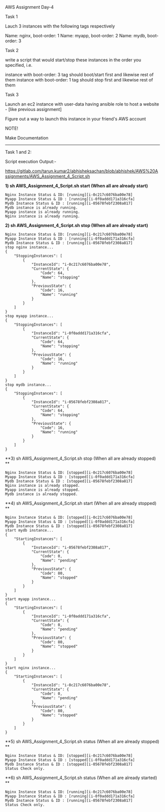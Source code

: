 AWS Assignment Day-4


Task 1

Lauch 3 instances with the following tags respectively


Name: nginx, boot-order: 1
Name: myapp, boot-order: 2
Name: mydb, boot-order: 3


Task 2

write a script that would start/stop these instances in the order you specified, i.e.


instance with boot-order: 3 tag should boot/start first and likewise rest of them
instance with boot-order: 1 tag should stop first and likewise rest of them


Task 3

Launch an ec2 instance with user-data having ansible role to host a website - [like previous assignment]


Figure out a way to launch this instance in your friend's AWS account


NOTE!

Make Documentation  

------------------------------------------------------------------------    

Task 1 and 2:  

Script execution Output:-  

https://gitlab.com/tarun.kumar2/abhisheksachan/blob/abhishek/AWS%20Assignments/AWS_Assignment_4_Script.sh  

**1) sh AWS_Assignment_4_Script.sh start (When all are already start)**   

```
Nginx Instance Status & ID: [running][i-0c217c6076ba00e78]
Myapp Instance Status & ID : [running][i-0f0addd171a316cfa]
Mydb Instance Status & ID : [running][i-05678febf2308a817]
Mydb instance is already running.
Myapp instance is already running.
Nginx instance is already running.
```
**2) sh AWS_Assignment_4_Script.sh stop (When all are already start)**  

```
Nginx Instance Status & ID: [running][i-0c217c6076ba00e78]
Myapp Instance Status & ID : [running][i-0f0addd171a316cfa]
Mydb Instance Status & ID : [running][i-05678febf2308a817]
stop nginx instance...
{
    "StoppingInstances": [
        {
            "InstanceId": "i-0c217c6076ba00e78",
            "CurrentState": {
                "Code": 64,
                "Name": "stopping"
            },
            "PreviousState": {
                "Code": 16,
                "Name": "running"
            }
        }
    ]
}
stop myapp instance...
{
    "StoppingInstances": [
        {
            "InstanceId": "i-0f0addd171a316cfa",
            "CurrentState": {
                "Code": 64,
                "Name": "stopping"
            },
            "PreviousState": {
                "Code": 16,
                "Name": "running"
            }
        }
    ]
}
stop mydb instance...
{
    "StoppingInstances": [
        {
            "InstanceId": "i-05678febf2308a817",
            "CurrentState": {
                "Code": 64,
                "Name": "stopping"
            },
            "PreviousState": {
                "Code": 16,
                "Name": "running"
            }
        }
    ]
}
```
**3) sh AWS_Assignment_4_Script.sh stop (When all are already stopped)  **

```
Nginx Instance Status & ID: [stopped][i-0c217c6076ba00e78]
Myapp Instance Status & ID : [stopped][i-0f0addd171a316cfa]
Mydb Instance Status & ID : [stopped][i-05678febf2308a817]
Nginx instance is already stopped.
Myapp instance is already stopped.
Mydb instance is already stopped.
```

**4) sh AWS_Assignment_4_Script.sh start (When all are already stopped)  **

```
Nginx Instance Status & ID: [stopped][i-0c217c6076ba00e78]
Myapp Instance Status & ID : [stopped][i-0f0addd171a316cfa]
Mydb Instance Status & ID : [stopped][i-05678febf2308a817]
start mydb instance...
{
    "StartingInstances": [
        {
            "InstanceId": "i-05678febf2308a817",
            "CurrentState": {
                "Code": 0,
                "Name": "pending"
            },
            "PreviousState": {
                "Code": 80,
                "Name": "stopped"
            }
        }
    ]
}
start myapp instance...
{
    "StartingInstances": [
        {
            "InstanceId": "i-0f0addd171a316cfa",
            "CurrentState": {
                "Code": 0,
                "Name": "pending"
            },
            "PreviousState": {
                "Code": 80,
                "Name": "stopped"
            }
        }
    ]
}
start nginx instance...
{
    "StartingInstances": [
        {
            "InstanceId": "i-0c217c6076ba00e78",
            "CurrentState": {
                "Code": 0,
                "Name": "pending"
            },
            "PreviousState": {
                "Code": 80,
                "Name": "stopped"
            }
        }
    ]
}
```

**5) sh AWS_Assignment_4_Script.sh status (When all are already stopped)  **

```
Nginx Instance Status & ID: [stopped][i-0c217c6076ba00e78]
Myapp Instance Status & ID : [stopped][i-0f0addd171a316cfa]
Mydb Instance Status & ID : [stopped][i-05678febf2308a817]
Status Check only.
```

**6) sh AWS_Assignment_4_Script.sh status (When all are already started)  **

```
Nginx Instance Status & ID: [running][i-0c217c6076ba00e78]
Myapp Instance Status & ID : [running][i-0f0addd171a316cfa]
Mydb Instance Status & ID : [running][i-05678febf2308a817]
Status Check only.
```




